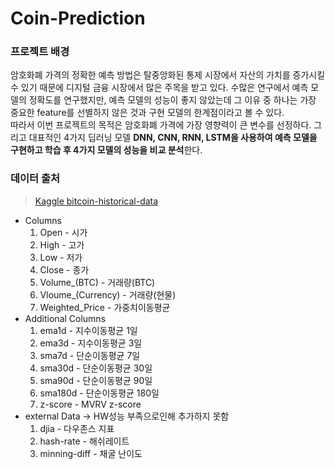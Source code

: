 # Coin-Prediction

### 프로젝트 배경
암호화폐 가격의 정확한 예측 방법은 탈중앙화된 통제 시장에서 자산의 가치를 증가시킬 수 있기 때문에 디지털 금융 시장에서 많은 주목을 받고 있다. 수많은 연구에서 예측 모델의 정확도를 연구했지만, 예측 모델의 성능이 좋지 않았는데 그 이유 중 하나는 가장 중요한 feature를 선별하지 않은 것과 구현 모델의 한계점이라고 볼 수 있다.\
따라서 이번 프로젝트의 목적은 암호화폐 가격에 가장 영향력이 큰 변수를 선정하다. 그리고 대표적인 4가지 딥러닝 모델 **DNN, CNN, RNN, LSTM을 사용하여 예측 모델을 구현하고 학습 후 4가지 모델의 성능을 비교 분석**한다.

### 데이터 출처
> [Kaggle bitcoin-historical-data](https://www.kaggle.com/mczielinski/bitcoin-historical-data)

* Columns
    1. Open - 시가
    2. High - 고가
    3. Low - 저가
    4. Close - 종가 
    5. Volume_(BTC) - 거래량(BTC)
    6. Vloume_(Currency) - 거래량(현물)
    7. Weighted_Price - 가중치이동평균
* Additional Columns
    1. ema1d - 지수이동평균 1일
    2. ema3d - 지수이동평균 3일
    3. sma7d - 단순이동평균 7일
    4. sma30d - 단순이동평균 30일
    5. sma90d - 단순이동평균 90일
    6. sma180d - 단순이동평균 180일
    7. z-score - MVRV z-score
* external Data -> HW성능 부족으로인해 추가하지 못함
    1. djia - 다우존스 지표
    2. hash-rate - 해쉬레이트
    3. minning-diff - 채굴 난이도
 
